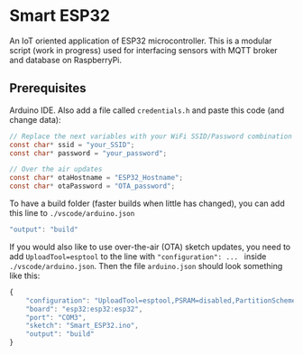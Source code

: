 # Smart ESP32

An IoT oriented application of ESP32 microcontroller. This is a modular script (work in progress) used for interfacing sensors with MQTT broker and database on RaspberryPi.

## Prerequisites

Arduino IDE. Also add a file called ``` credentials.h ``` and paste this code (and change data):
``` c
// Replace the next variables with your WiFi SSID/Password combination
const char* ssid = "your_SSID";
const char* password = "your_password";

// Over the air updates
const char* otaHostname = "ESP32_Hostname";
const char* otaPassword = "OTA_password";
```
To have a build folder (faster builds when little has changed), you can add this line to ```./vscode/arduino.json```
``` js
"output": "build"
```
If you would also like to use over-the-air (OTA) sketch updates, you need to add ``` UploadTool=esptool ``` to the line with ```"configuration": ... ``` inside ```./vscode/arduino.json```. Then the file ``` arduino.json ``` should look something like this:
``` js
{
    "configuration": "UploadTool=esptool,PSRAM=disabled,PartitionScheme=default,CPUFreq=240,FlashMode=qio,FlashFreq=80,FlashSize=4M,UploadSpeed=921600,DebugLevel=none",
    "board": "esp32:esp32:esp32",
    "port": "COM3",
    "sketch": "Smart_ESP32.ino",
    "output": "build"
}
```